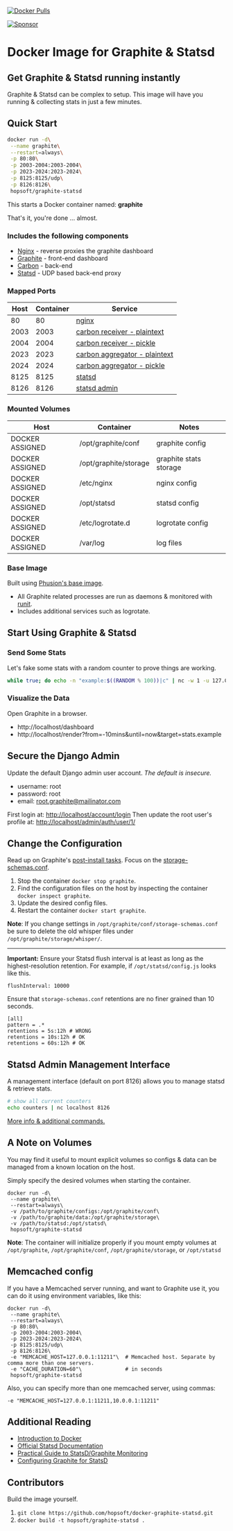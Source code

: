 [![Docker Pulls](https://img.shields.io/docker/pulls/hopsoft/graphite-statsd.svg?style=flat)](https://hub.docker.com/r/hopsoft/graphite-statsd/)

[![Sponsor](https://app.codesponsor.io/embed/Z24Ypyn8iC1Q4i6uCwNyLW3r/hopsoft/bg.svg)](https://app.codesponsor.io/link/Z24Ypyn8iC1Q4i6uCwNyLW3r/hopsoft/bg)

# Docker Image for Graphite & Statsd

## Get Graphite & Statsd running instantly

Graphite & Statsd can be complex to setup.
This image will have you running & collecting stats in just a few minutes.

## Quick Start

```sh
docker run -d\
 --name graphite\
 --restart=always\
 -p 80:80\
 -p 2003-2004:2003-2004\
 -p 2023-2024:2023-2024\
 -p 8125:8125/udp\
 -p 8126:8126\
 hopsoft/graphite-statsd
```

This starts a Docker container named: **graphite**

That's it, you're done ... almost.

### Includes the following components

* [Nginx](http://nginx.org/) - reverse proxies the graphite dashboard
* [Graphite](http://graphite.readthedocs.org/en/latest/) - front-end dashboard
* [Carbon](http://graphite.readthedocs.org/en/latest/carbon-daemons.html) - back-end
* [Statsd](https://github.com/etsy/statsd/wiki) - UDP based back-end proxy

### Mapped Ports

Host | Container | Service
---- | --------- | -------------------------------------------------------------------------------------------------------------------
  80 |        80 | [nginx](https://www.nginx.com/resources/admin-guide/)
2003 |      2003 | [carbon receiver - plaintext](http://graphite.readthedocs.io/en/latest/feeding-carbon.html#the-plaintext-protocol)
2004 |      2004 | [carbon receiver - pickle](http://graphite.readthedocs.io/en/latest/feeding-carbon.html#the-pickle-protocol)
2023 |      2023 | [carbon aggregator - plaintext](http://graphite.readthedocs.io/en/latest/carbon-daemons.html#carbon-aggregator-py)
2024 |      2024 | [carbon aggregator - pickle](http://graphite.readthedocs.io/en/latest/carbon-daemons.html#carbon-aggregator-py)
8125 |      8125 | [statsd](https://github.com/etsy/statsd/blob/master/docs/server.md)
8126 |      8126 | [statsd admin](https://github.com/etsy/statsd/blob/v0.7.2/docs/admin_interface.md)


### Mounted Volumes

Host              | Container                  | Notes
----------------- | -------------------------- | -------------------------------
DOCKER ASSIGNED   | /opt/graphite/conf         | graphite config
DOCKER ASSIGNED   | /opt/graphite/storage      | graphite stats storage
DOCKER ASSIGNED   | /etc/nginx                 | nginx config
DOCKER ASSIGNED   | /opt/statsd                | statsd config
DOCKER ASSIGNED   | /etc/logrotate.d           | logrotate config
DOCKER ASSIGNED   | /var/log                   | log files

### Base Image

Built using [Phusion's base image](https://github.com/phusion/baseimage-docker).

* All Graphite related processes are run as daemons & monitored with [runit](http://smarden.org/runit/).
* Includes additional services such as logrotate.

## Start Using Graphite & Statsd

### Send Some Stats

Let's fake some stats with a random counter to prove things are working.

```sh
while true; do echo -n "example:$((RANDOM % 100))|c" | nc -w 1 -u 127.0.0.1 8125; done
```

### Visualize the Data

Open Graphite in a browser.

* http://localhost/dashboard
* http://localhost/render?from=-10mins&until=now&target=stats.example

## Secure the Django Admin

Update the default Django admin user account. _The default is insecure._

  * username: root
  * password: root
  * email: root.graphite@mailinator.com

First login at: [http://localhost/account/login](http://localhost/account/login)
Then update the root user's profile at: [http://localhost/admin/auth/user/1/](http://localhost/admin/auth/user/1/)

## Change the Configuration

Read up on Graphite's [post-install tasks](https://graphite.readthedocs.org/en/latest/install.html#post-install-tasks).
Focus on the [storage-schemas.conf](https://graphite.readthedocs.org/en/latest/config-carbon.html#storage-schemas-conf).

1. Stop the container `docker stop graphite`.
1. Find the configuration files on the host by inspecting the container `docker inspect graphite`.
1. Update the desired config files.
1. Restart the container `docker start graphite`.

**Note**: If you change settings in `/opt/graphite/conf/storage-schemas.conf`
be sure to delete the old whisper files under `/opt/graphite/storage/whisper/`.

---

**Important:** Ensure your Statsd flush interval is at least as long as the highest-resolution retention.
For example, if `/opt/statsd/config.js` looks like this.

```
flushInterval: 10000
```

Ensure that `storage-schemas.conf` retentions are no finer grained than 10 seconds.

```
[all]
pattern = .*
retentions = 5s:12h # WRONG
retentions = 10s:12h # OK
retentions = 60s:12h # OK
```

## Statsd Admin Management Interface

A management interface (default on port 8126) allows you to manage statsd & retrieve stats.

```sh
# show all current counters
echo counters | nc localhost 8126
```

[More info & additional commands.](https://github.com/etsy/statsd/blob/master/docs/admin_interface.md)

## A Note on Volumes

You may find it useful to mount explicit volumes so configs & data can be managed from a known location on the host.

Simply specify the desired volumes when starting the container.

```
docker run -d\
 --name graphite\
 --restart=always\
 -v /path/to/graphite/configs:/opt/graphite/conf\
 -v /path/to/graphite/data:/opt/graphite/storage\
 -v /path/to/statsd:/opt/statsd\
 hopsoft/graphite-statsd
```

**Note**: The container will initialize properly if you mount empty volumes at
          `/opt/graphite`, `/opt/graphite/conf`, `/opt/graphite/storage`, or `/opt/statsd`

## Memcached config

If you have a Memcached server running, and want to Graphite use it, you can do it using environment variables, like this:

```
docker run -d\
 --name graphite\
 --restart=always\
 -p 80:80\
 -p 2003-2004:2003-2004\
 -p 2023-2024:2023-2024\
 -p 8125:8125/udp\
 -p 8126:8126\
 -e "MEMCACHE_HOST=127.0.0.1:11211"\  # Memcached host. Separate by comma more than one servers.
 -e "CACHE_DURATION=60"\              # in seconds
 hopsoft/graphite-statsd
```

Also, you can specify more than one memcached server, using commas:

```
-e "MEMCACHE_HOST=127.0.0.1:11211,10.0.0.1:11211"
```

## Additional Reading

* [Introduction to Docker](http://docs.docker.io/#introduction)
* [Official Statsd Documentation](https://github.com/etsy/statsd/)
* [Practical Guide to StatsD/Graphite Monitoring](http://matt.aimonetti.net/posts/2013/06/26/practical-guide-to-graphite-monitoring/)
* [Configuring Graphite for StatsD](https://github.com/etsy/statsd/blob/master/docs/graphite.md)

## Contributors

Build the image yourself.

1. `git clone https://github.com/hopsoft/docker-graphite-statsd.git`
1. `docker build -t hopsoft/graphite-statsd .`
